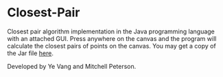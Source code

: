 # Closest-Pair
Closest pair algorithm implementation in the Java programming language with an attached GUI. Press anywhere on the canvas and the program 
will calculate the closest pairs of points on the canvas. You may get a copy of the Jar file <a href="https://github.com/yvang121/Closest-Pair/blob/master/out/artifacts/Closest_Pair_jar/Closest-Pair.jar?raw=true">here</a>.

Developed by Ye Vang and Mitchell Peterson.

